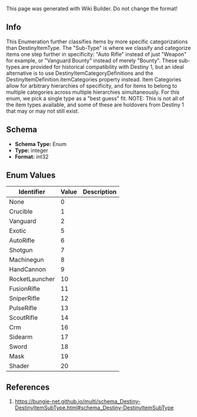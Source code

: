 <span class="wiki-builder">This page was generated with Wiki Builder. Do not change the format!</span>

## Info
This Enumeration further classifies items by more specific categorizations than DestinyItemType. The &quot;Sub-Type&quot; is where we classify and categorize items one step further in specificity: &quot;Auto Rifle&quot; instead of just &quot;Weapon&quot; for example, or &quot;Vanguard Bounty&quot; instead of merely &quot;Bounty&quot;. These sub-types are provided for historical compatibility with Destiny 1, but an ideal alternative is to use DestinyItemCategoryDefinitions and the DestinyItemDefinition.itemCategories property instead. Item Categories allow for arbitrary hierarchies of specificity, and for items to belong to multiple categories across multiple hierarchies simultaneously. For this enum, we pick a single type as a &quot;best guess&quot; fit. NOTE: This is not all of the item types available, and some of these are holdovers from Destiny 1 that may or may not still exist.

## Schema
* **Schema Type:** Enum
* **Type:** integer
* **Format:** int32

## Enum Values
Identifier | Value | Description
---------- | ----- | -----------
None | 0 | 
Crucible | 1 | 
Vanguard | 2 | 
Exotic | 5 | 
AutoRifle | 6 | 
Shotgun | 7 | 
Machinegun | 8 | 
HandCannon | 9 | 
RocketLauncher | 10 | 
FusionRifle | 11 | 
SniperRifle | 12 | 
PulseRifle | 13 | 
ScoutRifle | 14 | 
Crm | 16 | 
Sidearm | 17 | 
Sword | 18 | 
Mask | 19 | 
Shader | 20 | 

## References
1. https://bungie-net.github.io/multi/schema_Destiny-DestinyItemSubType.html#schema_Destiny-DestinyItemSubType
